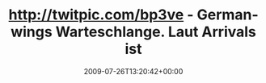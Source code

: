 ---
retweeted: false
source: <a href="http://twitter.com" rel="nofollow">Twitter Web Client</a>
entities:
  hashtags:
  - text: sxf
    indices:
    - '109'
    - '113'
  - text: berlin
    indices:
    - '114'
    - '121'
  - text: z99
    indices:
    - '122'
    - '126'
  symbols: []
  user_mentions:
  - name: susi sorglos
    screen_name: schnatterchen
    indices:
    - '72'
    - '86'
    id_str: '264988714'
    id: '264988714'
  urls: []
display_text_range:
- '0'
- '126'
favorite_count: '0'
id_str: '2852861813'
truncated: false
retweet_count: '0'
id: '2852861813'
created_at: Sun Jul 26 13:20:42 +0000 2009
favorited: false
full_text: 'http://twitpic.com/bp3ve - Germanwings Warteschlange. Laut Arrivals ist
  [@schnatterchen](https://twitter.com/schnatterchen) schon 30min drüber... #sxf #berlin
  #z99'
lang: de
tags:
- sxf
- berlin
- z99
- pesos/twitter
date: '2009-07-26T13:20:42+00:00'
src: https://twitter.com/bascht/status/2852861813
original_url: https://twitter.com/bascht/status/2852861813
type: twitter_tweet
text: 'http://twitpic.com/bp3ve - Germanwings Warteschlange. Laut Arrivals ist [@schnatterchen](https://twitter.com/schnatterchen)
  schon 30min drüber... #sxf #berlin #z99'
title: http://twitpic.com/bp3ve - Germanwings Warteschlange. Laut Arrivals ist

---
